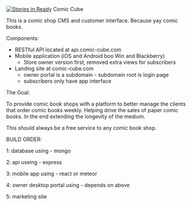 [![Stories in Ready](https://badge.waffle.io/antonioortegajr/comic-cube.png?label=ready&title=Ready)](https://waffle.io/antonioortegajr/comic-cube)
Comic Cube

This is a comic shop CMS and customer interface. Because yay comic books.

Components:
* RESTful API located at api.comic-cube.com
* Mobile application (iOS and Android boo Win and Blackberry)
    - Store owner version first, removed extra views for subscribers
* Landing site at comic-cube.com
    - owner portal is a subdomain - subdomain root is login page
    - subscribers only have app interface

The Goal:

To provide comic book shops with a platform to better manage the clients that order comic books weekly.
Helping drive the sales of paper comic books.
In the end extending the longevity of the medium.

This should always be a free service to any comic book shop.



BUILD ORDER:

1: database
using - mongo

2: api
useing - express

3: mobile app
using - react or meteor

4: owner desktop portal
using - depends on above

5: marketing site





